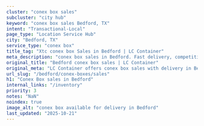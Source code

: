 ```yaml
---
cluster: "conex box sales"
subcluster: "city hub"
keyword: "conex box sales Bedford, TX"
intent: "Transactional-Local"
page_type: "Location Service Hub"
city: "Bedford, TX"
service_type: "conex box"
title_tag: "Xtc conex box Sales in Bedford | LC Container"
meta_description: "conex box sales in Bedford. Fast delivery, competitive pricing. Serving conex boxes area. Quote ID: T64. Call (214) 524-4168 for your free quote today."
original_title: "Bedford conex box sales | LC Container"
original_meta: "LC Container offers conex box sales with delivery in Bedford, TX. Local. Fast quotes. Since 2003."
url_slug: "/bedford/conex-boxes/sales"
h1: "Conex Box sales in Bedford"
internal_links: "/inventory"
priority: 3
notes: "NaN"
noindex: true
image_alt: "conex box available for delivery in Bedford"
last_updated: "2025-10-21"
---
```


<!-- TODO: Add unique city/inventory copy, images, and internal links here. -->
